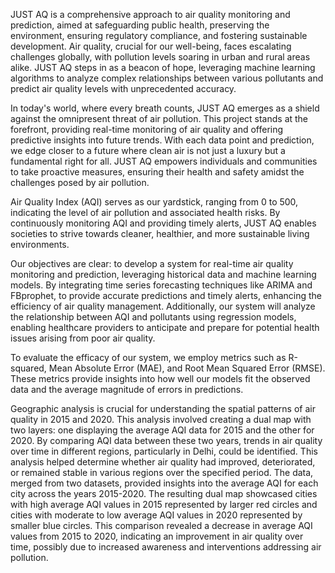 JUST AQ is a comprehensive approach to air quality monitoring and prediction, aimed at safeguarding public health, preserving the environment, ensuring regulatory compliance, and fostering sustainable development. Air quality, crucial for our well-being, faces escalating challenges globally, with pollution levels soaring in urban and rural areas alike. JUST AQ steps in as a beacon of hope, leveraging machine learning algorithms to analyze complex relationships between various pollutants and predict air quality levels with unprecedented accuracy.


In today's world, where every breath counts, JUST AQ emerges as a shield against the omnipresent threat of air pollution. This project stands at the forefront, providing real-time monitoring of air quality and offering predictive insights into future trends. With each data point and prediction, we edge closer to a future where clean air is not just a luxury but a fundamental right for all. JUST AQ empowers individuals and communities to take proactive measures, ensuring their health and safety amidst the challenges posed by air pollution.

Air Quality Index (AQI) serves as our yardstick, ranging from 0 to 500, indicating the level of air pollution and associated health risks. By continuously monitoring AQI and providing timely alerts, JUST AQ enables societies to strive towards cleaner, healthier, and more sustainable living environments.


Our objectives are clear: to develop a system for real-time air quality monitoring and prediction, leveraging historical data and machine learning models. By integrating time series forecasting techniques like ARIMA and FBprophet, to provide accurate predictions and timely alerts, enhancing the efficiency of air quality management. Additionally, our system will analyze the relationship between AQI and pollutants using regression models, enabling healthcare providers to anticipate and prepare for potential health issues arising from poor air quality.

To evaluate the efficacy of our system, we employ metrics such as R-squared, Mean Absolute Error (MAE), and Root Mean Squared Error (RMSE). These metrics provide insights into how well our models fit the observed data and the average magnitude of errors in predictions.

Geographic analysis is crucial for understanding the spatial patterns of air quality in 2015 and 2020. This analysis involved creating a dual map with two layers: one displaying the average AQI data for 2015 and the other for 2020. By comparing AQI data between these two years, trends in air quality over time in different regions, particularly in Delhi, could be identified. This analysis helped determine whether air quality had improved, deteriorated, or remained stable in various regions over the specified period. The data, merged from two datasets, provided insights into the average AQI for each city across the years 2015-2020. The resulting dual map showcased cities with high average AQI values in 2015 represented by larger red circles and cities with moderate to low average AQI values in 2020 represented by smaller blue circles. This comparison revealed a decrease in average AQI values from 2015 to 2020, indicating an improvement in air quality over time, possibly due to increased awareness and interventions addressing air pollution.
